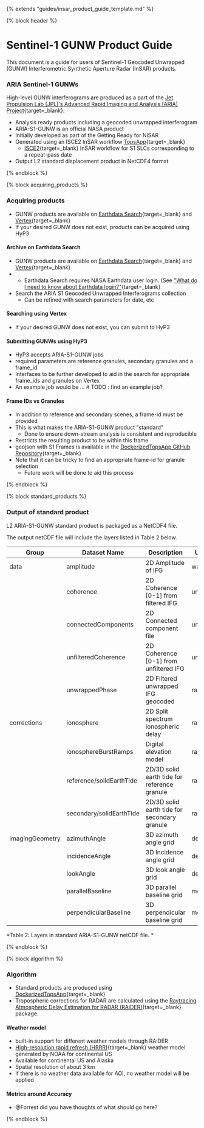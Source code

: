 {% extends "guides/insar_product_guide_template.md" %}

{% block header %}
# Sentinel-1 GUNW Product Guide

This document is a guide for users of Sentinel-1 Geocoded Unwrapped (GUNW) Interferometric Synthetic Aperture Radar (InSAR) products.  

### ARIA Sentinel-1 GUNWs
High-level GUNW interferograms are produced as a part of the [Jet Propulsion Lab (JPL)'s Advanced Rapid Imaging and Analysis (ARIA) Project](https://aria.jpl.nasa.gov/){target=_blank}. 
* Analysis ready products including a geocoded unwrapped interferogram
* ARIA-S1-GUNW is an official NASA product
* Initially developed as part of the Getting Ready for NISAR 
* Generated using an ISCE2 InSAR workflow [TopsApp](https://github.com/isce-framework/isce2-docs/blob/master/Notebooks/UNAVCO_2020/TOPS/topsApp.ipynb){target=_blank} 
  * [ISCE2](https://github.com/isce-framework/isce2){target=_blank} InSAR workflow for S1 SLCs corresponding to a repeat-pass date
* Output L2 standard displacement product in NetCDF4 format

{% endblock %}

{% block acquiring_products %}
### Acquiring products
* GUNW products are available on [Earthdata Search](https://search.earthdata.nasa.gov/search){target=_blank} and [Vertex](https://search.asf.alaska.edu/#/?dataset=SENTINEL-1%20INTERFEROGRAM%20(BETA)){target=_blank}
* If your desired GUNW does not exist, products can be acquired using HyP3

#### Archive on Earthdata Search
* GUNW products are available on [Earthdata Search](https://search.earthdata.nasa.gov/search){target=_blank} and [Vertex](https://search.asf.alaska.edu/#/?dataset=SENTINEL-1%20INTERFEROGRAM%20(BETA)){target=_blank}
* * Earthdata Search requires NASA Earthdata user login. (See ["What do I need to know about Earthdata login?"](https://urs.earthdata.nasa.gov/documentation/what_do_i_need_to_know#:~:text=Simply%2C%20go%20to%20http%3A%2F%2F,of%20data%20user%20you%20are){target=_blank}
* Search the ARIA S1 Geocoded Unwrapped Interferograms collection
  * Can be refined with search parameters for date, etc

#### Searching using Vertex
* If your desired GUNW does not exist, you can submit to HyP3

#### Submitting GUNWs using HyP3
* HyP3 accepts ARIA-S1-GUNW jobs
* required parameters are reference granules, secondary granules and a frame_id
* Interfaces to be further developed to aid in the search for appropriate frame_ids and granules on Vertex
* An example job would be ... # TODO : find an example job? 

#### Frame IDs vs Granules
* In addition to reference and secondary scenes, a frame-id must be provided
* This is what makes the ARIA-S1-GUNW product "standard"
  * Done to ensure down-stream analysis is consistent and reproducible
* Restricts the resulting product to be within this frame
* geojson with S1 Frames is available in the [DockerizedTopsApp GitHub Repository](https://github.com/ACCESS-Cloud-Based-InSAR/DockerizedTopsApp/blob/dev/isce2_topsapp/data/s1_frames_latitude_aligned.geojson.zip){target=_blank}
* Note that it can be tricky to find an appropriate frame-id for granule selection
  * Future work will be done to aid this process


{% endblock %}

{% block standard_products %}

### Output of standard product
L2 ARIA-S1-GUNW standard product is packaged as a NetCDF4 file. 

The output netCDF file will include the layers listed in Table 2 below.

| Group           | Dataset Name             | Description                                  | Units    |
|-----------------|--------------------------|----------------------------------------------|----------|
| data            | amplitude                | 2D Amplitude of IFG                          | watt     |
|                 | coherence                | 2D Coherence [0-1] from filtered IFG         | unitless |
|                 | connectedComponents      | 2D Connected component file                  | unitless |
|                 | unfilteredCoherence      | 2D Coherence [0-1] from unfiltered IFG       | unitless |
|                 | unwrappedPhase           | 2D Filtered unwrapped IFG geocoded           | rad      |
| corrections     | ionosphere               | 2D Split spectrum ionospheric delay          | rad      |
|                 | ionosphereBurstRamps     | Digital elevation model                      | rad      |
|                 | reference/solidEarthTide | 2D/3D solid earth tide for reference granule | rad      |
|                 | secondary/solidEarthTide | 2D/3D solid earth tide for secondary granule | rad      |
| imagingGeometry | azimuthAngle             | 3D azimuth angle grid                        | degree   |
|                 | incidenceAngle           | 3D Incidence angle grid                      | degree   |
|                 | lookAngle                | 3D look angle grid                           | degree   |
|                 | parallelBaseline         | 3D parallel baseline grid                    | meter    |
|                 | perpendicularBaseline    | 3D perpendicular baseline grid               | meter    |

*Table 2: Layers in standard ARIA-S1-GUNW netCDF file. *

{% endblock %}

{% block algorithm %}

### Algorithm
* Standard products are produced using [DockerizedTopsApp](https://github.com/ACCESS-Cloud-Based-InSAR/DockerizedTopsApp){target=_blank}
* Tropospheric corrections for RADAR are calculated using the [Raytracing Atmospheric Delay Estimation for RADAR (RAiDER)](https://github.com/dbekaert/RAiDER){target=_blank} package. 

#### Weather model
* built-in support for different weather models through RAiDER
* [High-resolution rapid refresh (HRRR)](https://rapidrefresh.noaa.gov/hrrr/){target=_blank} weather model generated by NOAA for continental US
* Available for continental US and Alaska
* Spatial resolution of about 3 km
* If there is no weather data available for AOI, no weather model will be applied

#### Metrics around Accuracy
* @Forrest did you have thoughts of what should go here? 

{% endblock %}